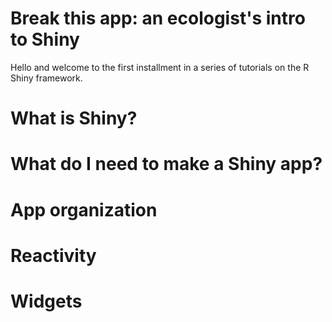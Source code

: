 # Break this app: an ecologist's intro to Shiny

Hello and welcome to the first installment in a series of tutorials on the R Shiny framework. 

# What is Shiny?



# What do I need to make a Shiny app?



# App organization


# Reactivity


# Widgets

